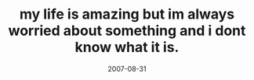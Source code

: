 ---
layout: base.njk
title : 'my life is amazing but im always worried about something and i dont know what it is.' 
view_title : 'my life is amazing but im always worried about something and i dont know what it is.' 
year : '2007' 
date : '2007-08-31' 
img_file : '/drawing/mylifeisamazingbut.png' 
html_file : 'mylifeisamazingbut' 
next_html : 'itwaslateandiwastired.html' 
year_order : '126' 
permalink : "title/{{html_file}}.html"
---